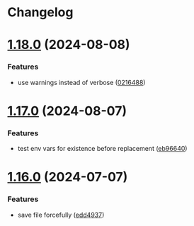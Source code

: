 # Changelog

# [1.18.0](https://github.com/jonlabelle/replace-tokens-action/compare/v1.17.0...v1.18.0) (2024-08-08)


### Features

* use warnings instead of verbose ([0216488](https://github.com/jonlabelle/replace-tokens-action/commit/021648838e5da8a79a98bef26f56fe55bee1c6c5))

# [1.17.0](https://github.com/jonlabelle/replace-tokens-action/compare/v1.16.0...v1.17.0) (2024-08-07)


### Features

* test env vars for existence before replacement ([eb96640](https://github.com/jonlabelle/replace-tokens-action/commit/eb9664020f7eeb694493692d360d1d77f4fac081))

# [1.16.0](https://github.com/jonlabelle/replace-tokens-action/compare/v1.15.0...v1.16.0) (2024-07-07)


### Features

* save file forcefully ([edd4937](https://github.com/jonlabelle/replace-tokens-action/commit/edd49379e6152de0fb820c289d2869fc18ce3b35))

